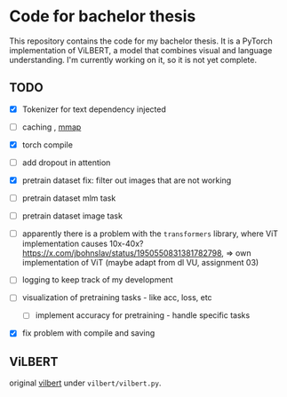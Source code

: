# Code for bachelor thesis

This repository contains the code for my bachelor thesis. It is a PyTorch implementation of ViLBERT, a model that combines visual and language understanding.
I'm currently working on it, so it is not yet complete. 


## TODO
- [x] Tokenizer for text dependency injected
- [ ] caching , [mmap](https://github.com/DACUS1995/pytorch-mmap-dataset/blob/main/pytorch_mmap_dataset/dataset.py)
- [x] torch compile
- [ ] add dropout in attention
- [x] pretrain dataset fix: filter out images that are not working
- [ ] pretrain dataset mlm task
- [ ] pretrain dataset image task
- [ ] apparently there is a problem with the `transformers` library, where ViT implementation causes 10x-40x? https://x.com/jbohnslav/status/1950550831381782798, => own implementation of ViT (maybe adapt from dl VU, assignment 03)
- [ ] logging to keep track of my development
- [ ] visualization of pretraining tasks - like acc, loss, etc
    - [ ] implement accuracy for pretraining - handle specific tasks
- [x] fix problem with compile and saving


## ViLBERT
original [vilbert](https://github.com/facebookresearch/vilbert-multi-task) under `vilbert/vilbert.py`.
